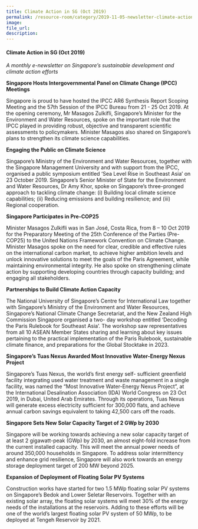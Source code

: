 ```yaml
---  
title: Climate Action in SG (Oct 2019)  
permalink: /resource-room/category/2019-11-05-newsletter-climate-action-in-sg-oct/  
image:  
file_url:  
description:  
---  
```


#### Climate Action in SG (Oct 2019)  

*A monthly e-newsletter on Singapore’s sustainable development and climate action efforts*  

**Singapore Hosts Intergovernmental Panel on Climate Change (IPCC) Meetings**  

Singapore is proud to have hosted the IPCC AR6 Synthesis Report Scoping Meeting and the 57th Session of the IPCC Bureau from 21 - 25 Oct 2019. At the opening ceremony, Mr Masagos Zulkifli, Singapore’s Minister for the Environment and Water Resources, spoke on the important role that the IPCC played in providing robust, objective and transparent scientific assessments to policymakers. Minister Masagos also shared on Singapore’s plans to strengthen its climate science capabilities.  

**Engaging the Public on Climate Science**  

Singapore’s Ministry of the Environment and Water Resources, together with the Singapore Management University and with support from the IPCC, organised a public symposium entitled ‘Sea Level Rise in Southeast Asia’ on 23 October 2019. Singapore’s Senior Minister of State for the Environment and Water Resources, Dr Amy Khor, spoke on Singapore’s three-pronged approach to tackling climate change: (i) Building local climate science capabilities; (ii) Reducing emissions and building resilience; and (iii) Regional cooperation.  

**Singapore Participates in Pre-COP25**  

Minister Masagos Zulkifli was in San José, Costa Rica, from 8 – 10 Oct 2019 for the Preparatory Meeting of the 25th Conference of the Parties (Pre-COP25) to the United Nations Framework Convention on Climate Change. Minister Masagos spoke on the need for clear, credible and effective rules on the international carbon market, to achieve higher ambition levels and unlock innovative solutions to meet the goals of the Paris Agreement, while maintaining environmental integrity. He also spoke on strengthening climate action by supporting developing countries through capacity building; and engaging all stakeholders.  

**Partnerships to Build Climate Action Capacity**  

The National University of Singapore’s Centre for International Law together with Singapore’s Ministry of the Environment and Water Resources, Singapore’s National Climate Change Secretariat, and the New Zealand High Commission Singapore organised a two- day workshop entitled ‘Decoding the Paris Rulebook for Southeast Asia’. The workshop saw representatives from all 10 ASEAN Member States sharing and learning about key issues pertaining to the practical implementation of the Paris Rulebook, sustainable climate finance, and preparations for the Global Stocktake in 2023.  

**Singapore’s Tuas Nexus Awarded Most Innovative Water-Energy Nexus Project**  

Singapore’s Tuas Nexus, the world’s first energy self- sufficient greenfield facility integrating used water treatment and waste management in a single facility, was named the “Most Innovative Water-Energy Nexus Project”, at the International Desalination Association (IDA) World Congress on 23 Oct 2019, in Dubai, United Arab Emirates. Through its operations, Tuas Nexus will generate excess electricity sufficient for 300,000 flats, and achieve annual carbon savings equivalent to taking 42,500 cars off the roads.  

**Singapore Sets New Solar Capacity Target of 2 GWp by 2030**  

Singapore will be working towards achieving a new solar capacity target of at least 2 gigawatt-peak (GWp) by 2030, an almost eight-fold increase from the current installed capacity. This will meet the annual power needs of around 350,000 households in Singapore. To address solar intermittency and enhance grid resilience, Singapore will also work towards an energy storage deployment target of 200 MW beyond 2025.  

**Expansion of Deployment of Floating Solar PV Systems**  

Construction works have started for two 1.5 MWp floating solar PV systems on Singapore’s Bedok and Lower Seletar Reservoirs. Together with an existing solar array, the floating solar systems will meet 30% of the energy needs of the installations at the reservoirs. Adding to these efforts will be one of the world’s largest floating solar PV system of 50 MWp, to be deployed at Tengeh Reservoir by 2021.  
